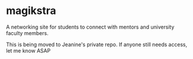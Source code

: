 magikstra
=========

A networking site for students to connect with mentors and university faculty members. 


This is being moved to Jeanine's private repo. If anyone still needs access, let me know ASAP
